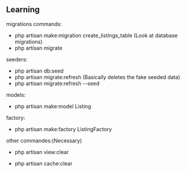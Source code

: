 ## Learning

migrations commands:

- php artisan make:migration create_listings_table
  (Look at database migrations)
- php artisan migrate

seeders:

- php artisan db:seed
- php artisan migrate:refresh (Basically deletes the fake seeded data)
- php artisan migrate:refresh --seed

models:

- php artisan make:model Listing

factory:

- php artisan make:factory ListingFactory

other commandes:(Necessary)

- php artisan view:clear

- php artisan cache:clear
